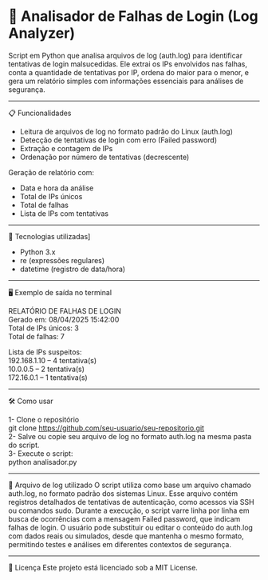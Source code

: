 # 🔐 Analisador de Falhas de Login (Log Analyzer)

Script em Python que analisa arquivos de log (auth.log) para identificar tentativas de login malsucedidas. Ele extrai os IPs envolvidos nas falhas, conta a quantidade de tentativas por IP, ordena do maior para o menor, e gera um relatório simples com informações essenciais para análises de segurança.

---

📋 Funcionalidades

- Leitura de arquivos de log no formato padrão do Linux (auth.log)
- Detecção de tentativas de login com erro (Failed password)
- Extração e contagem de IPs
- Ordenação por número de tentativas (decrescente)

Geração de relatório com:

- Data e hora da análise
- Total de IPs únicos
- Total de falhas
- Lista de IPs com tentativas

---

🧠 Tecnologias utilizadas]

- Python 3.x
- re (expressões regulares)
- datetime (registro de data/hora)

---

🖥️ Exemplo de saída no terminal

RELATÓRIO DE FALHAS DE LOGIN  
Gerado em: 08/04/2025 15:42:00  
Total de IPs únicos: 3  
Total de falhas: 7  


Lista de IPs suspeitos:  
192.168.1.10 – 4 tentativa(s)  
10.0.0.5     – 2 tentativa(s)  
172.16.0.1   – 1 tentativa(s)  

---

🛠️ Como usar

1- Clone o repositório  
git clone https://github.com/seu-usuario/seu-repositorio.git  
2- Salve ou copie seu arquivo de log no formato auth.log na mesma pasta do script.  
3- Execute o script:  
python analisador.py  

---

📂 Arquivo de log utilizado
O script utiliza como base um arquivo chamado auth.log, no formato padrão dos sistemas Linux. Esse arquivo contém registros detalhados de tentativas de autenticação, como acessos via SSH ou comandos sudo. Durante a execução, o script varre linha por linha em busca de ocorrências com a mensagem Failed password, que indicam falhas de login. O usuário pode substituir ou editar o conteúdo do auth.log com dados reais ou simulados, desde que mantenha o mesmo formato, permitindo testes e análises em diferentes contextos de segurança.

---

📄 Licença
Este projeto está licenciado sob a MIT License.


